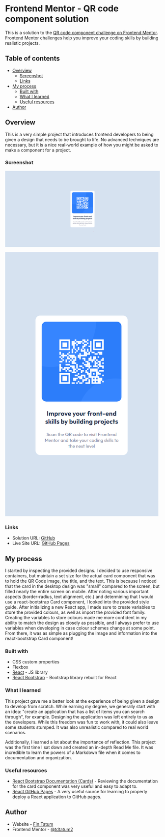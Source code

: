 # Frontend Mentor - QR code component solution

This is a solution to the [QR code component challenge on Frontend Mentor](https://www.frontendmentor.io/challenges/qr-code-component-iux_sIO_H). Frontend Mentor challenges help you improve your coding skills by building realistic projects. 

## Table of contents

- [Overview](#overview)
  - [Screenshot](#screenshot)
  - [Links](#links)
- [My process](#my-process)
  - [Built with](#built-with)
  - [What I learned](#what-i-learned)
  - [Useful resources](#useful-resources)
- [Author](#author)

## Overview

This is a very simple project that introduces frontend developers to being given a design that needs to be brought to life. No advanced techniques are necessary, but it is a nice real-world example of how you might be asked to make a component for a project.

### Screenshot

![](./src/assets/desktop-screenshot.PNG)

![](./src/assets/mobile-screenshot.PNG)

### Links

- Solution URL: [GitHub](https://github.com/tdtatum2/QR-Code-Component)
- Live Site URL: [GitHub Pages](https://tdtatum2.github.io/QR-Code-Component)

## My process

I started by inspecting the provided designs. I decided to use responsive containers, but maintain a set size for the actual card component that was to hold the QR Code image, the title, and the text. This is because I noticed that the card in the desktop design was "small" compared to the screen, but filled nearly the entire screen on mobile. After noting various important aspects (border-radius, text alignment, etc.) and determining that I would use a react-bootstrap Card component, I looked into the provided style guide. After initializing a new React app, I made sure to create variables to store the provided colours, as well as import the provided font family. Creating the variables to store colours made me more confident in my ability to match the design as closely as possible, and I always prefer to use variables when developing in case colour schemes change at some point. From there, it was as simple as plugging the image and information into the react-bootstrap Card component!

### Built with

- CSS custom properties
- Flexbox
- [React](https://reactjs.org/) - JS library
- [React Bootstrap](https://react-bootstrap.github.io/) - Bootstrap library rebuilt for React

### What I learned

This project gave me a better look at the experience of being given a design to develop from scratch. While earning my degree, we generally start with an idea: "create an application that has a list of items you can search through", for example. Designing the application was left entirely to us as the developers. While this freedom was fun to work with, it could also leave some students stumped. It was also unrealistic compared to real world scenarios.

Additionally, I learned a lot about the importance of reflection. This project was the first time I sat down and created an in-depth Read Me file. It was incredible to learn the powers of a Markdown file when it comes to documentation and organization.

### Useful resources

- [React Bootstrap Documentation (Cards)](https://react-bootstrap.github.io/components/cards/) - Reviewing the documentation for the card component was very useful and easy to adapt to.
- [React GitHub Pages](https://github.com/gitname/react-gh-pages) - A very useful source for learning to properly deploy a React application to GitHub pages.

## Author

- Website - [Fin Tatum](https://www.fintatum.com)
- Frontend Mentor - [@tdtatum2](https://www.frontendmentor.io/profile/tdtatum2)